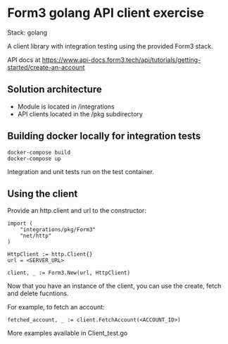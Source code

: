 # Form3 golang API client exercise

Stack: golang

A client library with integration testing using the provided Form3 stack.

API docs at https://www.api-docs.form3.tech/api/tutorials/getting-started/create-an-account

## Solution architecture

- Module is located in /integrations
- API clients located in the /pkg subdirectory

## Building docker locally for integration tests

```
docker-compose build
docker-compose up
```

Integration and unit tests run on the test container.

## Using the client

Provide an http.client and url to the constructor:

```
import (
	"integrations/pkg/Form3"
	"net/http"
)

HttpClient := http.Client{}
url = <SERVER_URL>

client, _ := Form3.New(url, HttpClient)
```

Now that you have an instance of the client, you can use the create, fetch and delete fucntions.

For example, to fetch an account:
```
fetched_account, _ := client.FetchAccount(<ACCOUNT_ID>)
```

More examples available in Client_test.go
